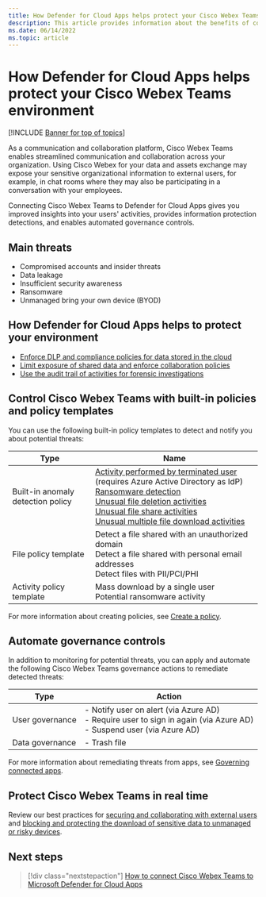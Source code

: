 ```yaml
---
title: How Defender for Cloud Apps helps protect your Cisco Webex Teams environment
description: This article provides information about the benefits of connecting your Cisco Webex Teams app to Defender for Cloud Apps using the API connector for visibility and control over use.
ms.date: 06/14/2022
ms.topic: article
---
```

# How Defender for Cloud Apps helps protect your Cisco Webex Teams environment

[!INCLUDE [Banner for top of topics](includes/banner.md)]

As a communication and collaboration platform, Cisco Webex Teams enables streamlined communication and collaboration across your organization. Using Cisco Webex for your data and assets exchange may expose your sensitive organizational information to external users, for example, in chat rooms where they may also be participating in a conversation with your employees.

Connecting Cisco Webex Teams to Defender for Cloud Apps gives you improved insights into your users' activities, provides information protection detections, and enables automated governance controls.

## Main threats

- Compromised accounts and insider threats
- Data leakage
- Insufficient security awareness
- Ransomware
- Unmanaged bring your own device (BYOD)

## How Defender for Cloud Apps helps to protect your environment

- [Enforce DLP and compliance policies for data stored in the cloud](best-practices.md#enforce-dlp-and-compliance-policies-for-data-stored-in-the-cloud)
- [Limit exposure of shared data and enforce collaboration policies](best-practices.md#limit-exposure-of-shared-data-and-enforce-collaboration-policies)
- [Use the audit trail of activities for forensic investigations](best-practices.md#use-the-audit-trail-of-activities-for-forensic-investigations)

## Control Cisco Webex Teams with built-in policies and policy templates

You can use the following built-in policy templates to detect and notify you about potential threats:

| Type | Name |
| ---- | ---- |
| Built-in anomaly detection policy | [Activity performed by terminated user](anomaly-detection-policy.md#activity-performed-by-terminated-user) (requires Azure Active Directory as IdP)<br />[Ransomware detection](anomaly-detection-policy.md#ransomware-activity)<br />[Unusual file deletion activities](anomaly-detection-policy.md#unusual-activities-by-user)<br />[Unusual file share activities](anomaly-detection-policy.md#unusual-activities-by-user)<br />[Unusual multiple file download activities](anomaly-detection-policy.md#unusual-activities-by-user) |
| File policy template | Detect a file shared with an unauthorized domain<br />Detect a file shared with personal email addresses<br />Detect files with PII/PCI/PHI |
| Activity policy template | Mass download by a single user<br />Potential ransomware activity |

For more information about creating policies, see [Create a policy](control-cloud-apps-with-policies.md#create-a-policy).

## Automate governance controls

In addition to monitoring for potential threats, you can apply and automate the following Cisco Webex Teams governance actions to remediate detected threats:

| Type | Action |
| ---- | ---- |
| User governance | - Notify user on alert (via Azure AD)<br />- Require user to sign in again (via Azure AD)<br />- Suspend user (via Azure AD) |
| Data governance | - Trash file |

For more information about remediating threats from apps, see [Governing connected apps](governance-actions.md).

## Protect Cisco Webex Teams in real time

Review our best practices for [securing and collaborating with external users](best-practices.md#secure-collaboration-with-external-users-by-enforcing-real-time-session-controls) and [blocking and protecting the download of sensitive data to unmanaged or risky devices](best-practices.md#block-and-protect-download-of-sensitive-data-to-unmanaged-or-risky-devices).

## Next steps

> [!div class="nextstepaction"]
> [How to connect Cisco Webex Teams to Microsoft Defender for Cloud Apps](./connect-webex.md)

